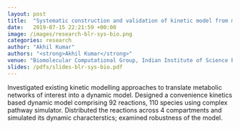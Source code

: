 ```yaml
---
layout: post
title:  "Systematic construction and validation of kinetic model from metabolic networks"
date:   2019-07-15 22:21:59 +00:00
image: /images/research-blr-sys-bio.png
categories: research
author: "Akhil Kumar"
authors: "<strong>Akhil Kumar</strong>"
venue: "Biomolecular Computational Group, Indian Institute of Science Bangalore"
slides: /pdfs/slides-blr-sys-bio.pdf
---
```

Investigated existing kinetic modelling approaches to translate metabolic networks of interest into a dynamic model. Designed a convenience kinetics based dynamic model comprising 92 reactions, 110 species using complex pathway simulator. Distributed the reactions across 4 compartments and simulated its dynamic characterstics; examined robustness of the model.